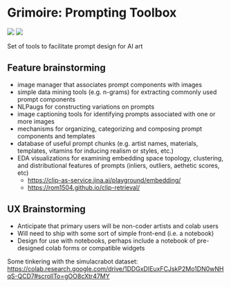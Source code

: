 # Grimoire: Prompting Toolbox

![](https://img.shields.io/badge/tag-prompting-lightgrey)
![](https://img.shields.io/badge/tag-tooling-lightgrey)

Set of tools to facilitate prompt design for AI art

## Feature brainstorming

* image manager that associates prompt components with images
* simple data mining tools (e.g. n-grams) for extracting commonly used prompt components
* NLPaugs for constructing variations on prompts
* image captioning tools for identifying prompts associated with one or more images
* mechanisms for organizing, categorizing and composing prompt components and templates
* database of useful prompt chunks (e.g. artist names, materials, templates, vitamins for inducing realism or styles, etc.)
* EDA visualizations for examining embedding space topology, clustering, and distributional features of prompts (inliers, outliers, aethetic scores, etc)
  * https://clip-as-service.jina.ai/playground/embedding/
  * https://rom1504.github.io/clip-retrieval/

## UX Brainstorming

* Anticipate that primary users will be non-coder artists and colab users
* Will need to ship with some sort of simple front-end (i.e. a notebook)
* Design for use with notebooks, perhaps include a notebook of pre-designed colab forms or compatible widgets

Some tinkering with the simulacrabot dataset: https://colab.research.google.com/drive/1DDGxDIEuxFCJskP2Mo1DN0wNHqS-QCD7#scrollTo=gOO8cXtr47MY
